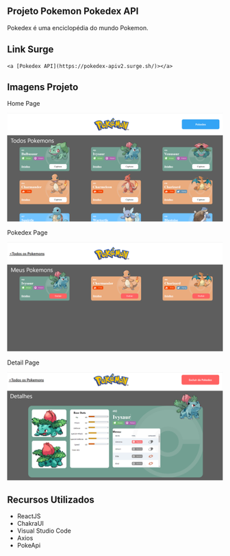 ## Projeto Pokemon Pokedex API

Pokedex é uma enciclopédia do mundo Pokemon.

## Link Surge
    <a [Pokedex API](https://pokedex-apiv2.surge.sh/)></a>


## Imagens Projeto
<p> Home Page </p>
<img src="src/assets/Img/ProjectImages/Home.png"/>
<p> Pokedex Page </p>
<img src="src/assets/Img/ProjectImages/PokedexPage.png"/>
<p> Detail Page </p>
<img src="src/assets/Img/ProjectImages/DetailPage.png"/>

## Recursos Utilizados

<ul>
<li> ReactJS </li>
<li> ChakraUI </li>
<li> Visual Studio Code </li>
<li> Axios </li>
<li> PokeApi </li>
</ul>
